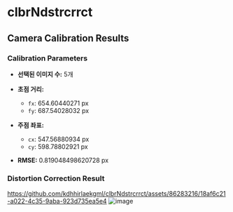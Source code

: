 # clbrNdstrcrrct

## Camera Calibration Results

### Calibration Parameters

- **선택된 이미지 수:** 5개

- **초점 거리:**
  - `fx`: 654.60440271 px
  - `fy`: 687.54028032 px

- **주점 좌표:**
  - `cx`: 547.56880934 px
  - `cy`: 598.78802921 px

- **RMSE:** 0.819048498620728 px

### Distortion Correction Result


https://github.com/kdhhirlaekgml/clbrNdstrcrrct/assets/86283216/18af6c21-a022-4c35-9aba-923d735ea5e4
![image](https://github.com/kdhhirlaekgml/clbrNdstrcrrct/assets/86283216/8bbeb53c-3e2c-4dbd-8d1a-3eee290efea4)


